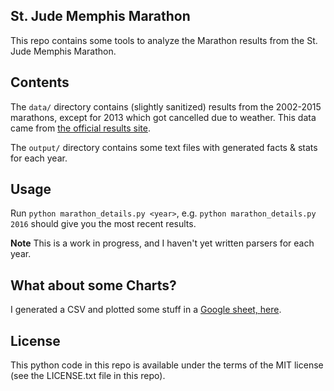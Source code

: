 St. Jude Memphis Marathon
-------------------------

This repo contains some tools to analyze the Marathon results from the
St. Jude Memphis Marathon.

## Contents

The `data/` directory contains (slightly sanitized) results from the 2002-2015
marathons, except for 2013 which got cancelled due to weather. This data came
from [the official results site](https://www.stjude.org/get-involved/at-play/fitness-for-st-jude/memphis-marathon/participants/results.html).

The `output/` directory contains some text files with generated facts &amp;
stats for each year.

## Usage

Run `python marathon_details.py <year>`, e.g.
`python marathon_details.py 2016` should give you the most recent results.

**Note** This is a work in progress, and I haven't yet written parsers for
each year.


## What about some Charts?

I generated a CSV and plotted some stuff in a [Google sheet, here](https://docs.google.com/spreadsheets/d/15nSFo_WKVWTufqSwoTxWbe2013KVXTqk7gE2Pj-JEbg/edit?usp=sharing).


## License

This python code in this repo is available under the terms of the MIT license
(see the LICENSE.txt file in this repo).
